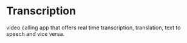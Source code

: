 # Transcription
video calling app that offers real time transcription, translation, text to speech and vice versa.
